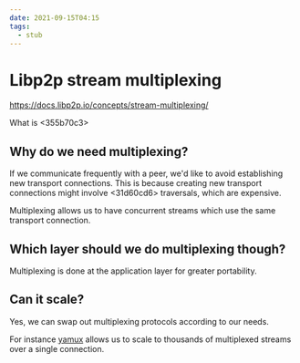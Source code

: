 ```yaml
---
date: 2021-09-15T04:15
tags: 
  - stub
---
```


# Libp2p stream multiplexing

https://docs.libp2p.io/concepts/stream-multiplexing/

What is <355b70c3>

## Why do we need multiplexing?

If we communicate frequently with a peer,
we'd like to avoid establishing new transport connections.
This is because creating new transport connections
might involve <31d60cd6> traversals, which are expensive.

Multiplexing allows us to have concurrent streams which use the same transport connection.

## Which layer should we do multiplexing though?

Multiplexing is done at the application layer for greater portability.

## Can it scale?

Yes, we can swap out multiplexing protocols according to our needs.

For instance [yamux](https://github.com/hashicorp/yamux) allows
us to scale to thousands of multiplexed streams over a single connection.
